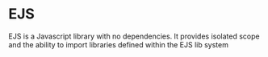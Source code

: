 EJS
===

EJS is a Javascript library with no dependencies.  It provides isolated scope and the ability to import libraries defined within the EJS lib system

